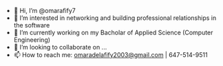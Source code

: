 - 👋 Hi, I’m @omarafify7
- 👀 I’m interested in networking and building professional relationships in the software 
- 🌱 I’m currently working on my Bacholar of Applied Science (Computer Engineering)
- 💞️ I’m looking to collaborate on ...
- 📫 How to reach me: omaradelafify2003@gmail.com | 647-514-9511

<!---
omarafify7/omarafify7 is a ✨ special ✨ repository because its `README.md` (this file) appears on your GitHub profile.
You can click the Preview link to take a look at your changes.
--->

